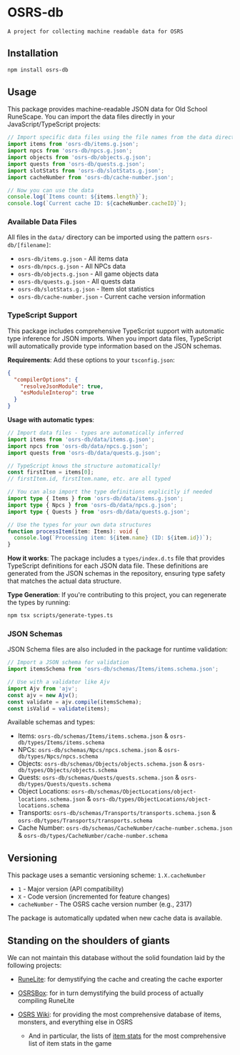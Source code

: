 # OSRS-db

`A project for collecting machine readable data for OSRS`

## Installation

```bash
npm install osrs-db
```

## Usage

This package provides machine-readable JSON data for Old School RuneScape. You can import the data files directly in your JavaScript/TypeScript projects:

```javascript
// Import specific data files using the file names from the data directory
import items from 'osrs-db/items.g.json';
import npcs from 'osrs-db/npcs.g.json';
import objects from 'osrs-db/objects.g.json';
import quests from 'osrs-db/quests.g.json';
import slotStats from 'osrs-db/slotStats.g.json';
import cacheNumber from 'osrs-db/cache-number.json';

// Now you can use the data
console.log(`Items count: ${items.length}`);
console.log(`Current cache ID: ${cacheNumber.cacheID}`);
```

### Available Data Files

All files in the `data/` directory can be imported using the pattern `osrs-db/[filename]`:

- `osrs-db/items.g.json` - All items data
- `osrs-db/npcs.g.json` - All NPCs data
- `osrs-db/objects.g.json` - All game objects data
- `osrs-db/quests.g.json` - All quests data
- `osrs-db/slotStats.g.json` - Item slot statistics
- `osrs-db/cache-number.json` - Current cache version information

### TypeScript Support

This package includes comprehensive TypeScript support with automatic type inference for JSON imports. When you import data files, TypeScript will automatically provide type information based on the JSON schemas.

**Requirements**: Add these options to your `tsconfig.json`:

```json
{
  "compilerOptions": {
    "resolveJsonModule": true,
    "esModuleInterop": true
  }
}
```

**Usage with automatic types**:

```typescript
// Import data files - types are automatically inferred
import items from 'osrs-db/data/items.g.json';
import npcs from 'osrs-db/data/npcs.g.json';
import quests from 'osrs-db/data/quests.g.json';

// TypeScript knows the structure automatically!
const firstItem = items[0];
// firstItem.id, firstItem.name, etc. are all typed

// You can also import the type definitions explicitly if needed
import type { Items } from 'osrs-db/data/items.g.json';
import type { Npcs } from 'osrs-db/data/npcs.g.json';
import type { Quests } from 'osrs-db/data/quests.g.json';

// Use the types for your own data structures
function processItem(item: Items): void {
  console.log(`Processing item: ${item.name} (ID: ${item.id})`);
}
```

**How it works**: The package includes a `types/index.d.ts` file that provides TypeScript definitions for each JSON data file. These definitions are generated from the JSON schemas in the repository, ensuring type safety that matches the actual data structure.

**Type Generation**: If you're contributing to this project, you can regenerate the types by running:

```bash
npm tsx scripts/generate-types.ts
```

### JSON Schemas

JSON Schema files are also included in the package for runtime validation:

```javascript
// Import a JSON schema for validation
import itemsSchema from 'osrs-db/schemas/Items/items.schema.json';

// Use with a validator like Ajv
import Ajv from 'ajv';
const ajv = new Ajv();
const validate = ajv.compile(itemsSchema);
const isValid = validate(items);
```

Available schemas and types:

- Items: `osrs-db/schemas/Items/items.schema.json` & `osrs-db/types/Items/items.schema`
- NPCs: `osrs-db/schemas/Npcs/npcs.schema.json` & `osrs-db/types/Npcs/npcs.schema`
- Objects: `osrs-db/schemas/Objects/objects.schema.json` & `osrs-db/types/Objects/objects.schema`
- Quests: `osrs-db/schemas/Quests/quests.schema.json` & `osrs-db/types/Quests/quests.schema`
- Object Locations: `osrs-db/schemas/ObjectLocations/object-locations.schema.json` & `osrs-db/types/ObjectLocations/object-locations.schema`
- Transports: `osrs-db/schemas/Transports/transports.schema.json` & `osrs-db/types/Transports/transports.schema`
- Cache Number: `osrs-db/schemas/CacheNumber/cache-number.schema.json` & `osrs-db/types/CacheNumber/cache-number.schema`

## Versioning

This package uses a semantic versioning scheme: `1.X.cacheNumber`

- `1` - Major version (API compatibility)
- `X` - Code version (incremented for feature changes)
- `cacheNumber` - The OSRS cache version number (e.g., 2317)

The package is automatically updated when new cache data is available.

## Standing on the shoulders of giants

We can not maintain this database without the solid foundation laid by the following projects:

- [RuneLite](https://runelite.net/): for demystifying the cache and creating the cache exporter
- [OSRSBox](https://www.osrsbox.com/blog/2018/07/26/osrs-cache-research-extract-cache-definitions/): for in turn demystifying the build process of actually compiling RuneLite

- [OSRS Wiki](https://oldschool.runescape.wiki/): for providing the most comprehensive database of items, monsters, and everything else in OSRS
  - And in particular, the lists of [item stats](https://oldschool.runescape.wiki/w/Calculator:Armoury) for the most comprehensive list of item stats in the game

